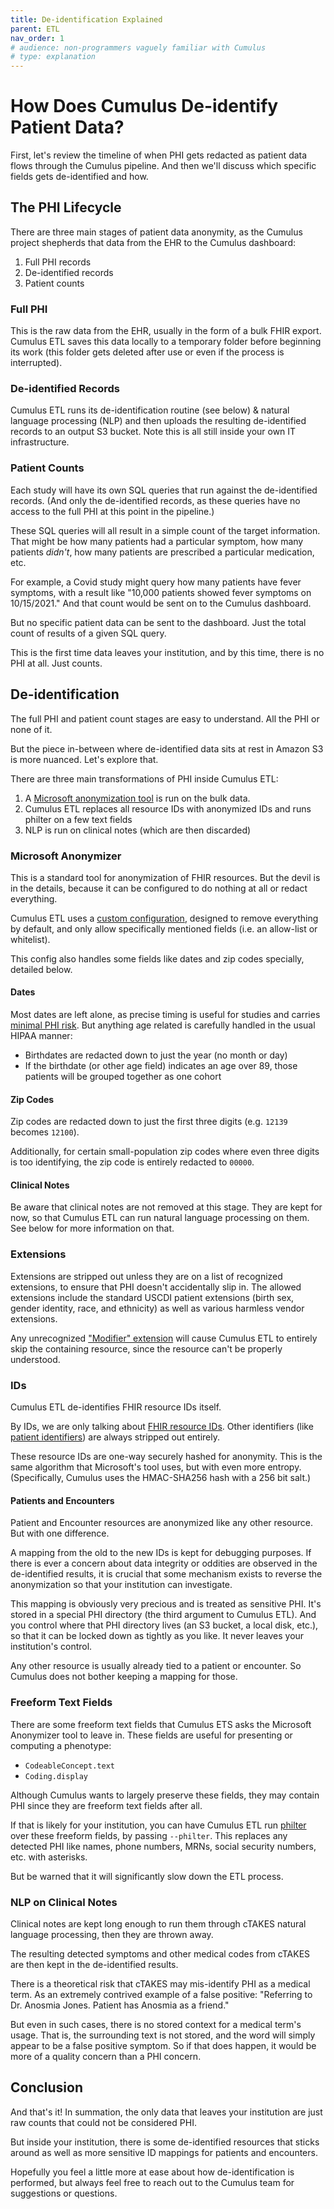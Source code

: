 ```yaml
---
title: De-identification Explained
parent: ETL
nav_order: 1
# audience: non-programmers vaguely familiar with Cumulus
# type: explanation
---
```


# How Does Cumulus De-identify Patient Data?

First, let's review the timeline of when PHI gets redacted as
patient data flows through the Cumulus pipeline.
And then we'll discuss which specific fields gets de-identified and how.

## The PHI Lifecycle

There are three main stages of patient data anonymity,
as the Cumulus project shepherds that data from the EHR to the Cumulus dashboard:

1. Full PHI records
2. De-identified records
3. Patient counts

### Full PHI

This is the raw data from the EHR, usually in the form of a bulk FHIR export.
Cumulus ETL saves this data locally to a temporary folder before beginning its work
(this folder gets deleted after use or even if the process is interrupted).

### De-identified Records

Cumulus ETL runs its de-identification routine (see below) & natural language processing (NLP)
and then uploads the resulting de-identified records to an output S3 bucket.
Note this is all still inside your own IT infrastructure.

### Patient Counts

Each study will have its own SQL queries that run against the de-identified records.
(And only the de-identified records,
as these queries have no access to the full PHI at this point in the pipeline.)

These SQL queries will all result in a simple count of the target information.
That might be how many patients had a particular symptom, how many patients _didn't_,
how many patients are prescribed a particular medication, etc.

For example, a Covid study might query how many patients have fever symptoms,
with a result like "10,000 patients showed fever symptoms on 10/15/2021."
And that count would be sent on to the Cumulus dashboard.

But no specific patient data can be sent to the dashboard.
Just the total count of results of a given SQL query.

This is the first time data leaves your institution, and by this time,
there is no PHI at all. Just counts.

## De-identification

The full PHI and patient count stages are easy to understand.
All the PHI or none of it.

But the piece in-between where de-identified data sits at rest in Amazon S3 is more nuanced.
Let's explore that.

There are three main transformations of PHI inside Cumulus ETL:
1. A [Microsoft anonymization tool](https://github.com/microsoft/Tools-for-Health-Data-Anonymization)
   is run on the bulk data.
2. Cumulus ETL replaces all resource IDs with anonymized IDs and runs philter on a few text fields
3. NLP is run on clinical notes (which are then discarded)

### Microsoft Anonymizer

This is a standard tool for anonymization of FHIR resources.
But the devil is in the details, because it can be configured to do nothing at all
or redact everything.

Cumulus ETL uses a
[custom configuration](https://github.com/smart-on-fhir/cumulus-etl/blob/main/cumulus_etl/deid/ms-config.json),
designed to remove everything by default, and only allow specifically mentioned fields
(i.e. an allow-list or whitelist).

This config also handles some fields like dates and zip codes specially, detailed below.

#### Dates

Most dates are left alone, as precise timing is useful for studies and carries
[minimal PHI risk](https://www.ncbi.nlm.nih.gov/pmc/articles/PMC3907029/).
But anything age related is carefully handled in the usual HIPAA manner:

- Birthdates are redacted down to just the year (no month or day)
- If the birthdate (or other age field) indicates an age over 89,
  those patients will be grouped together as one cohort

#### Zip Codes

Zip codes are redacted down to just the first three digits (e.g. `12139` becomes `12100`).

Additionally, for certain small-population zip codes where even three digits is too identifying,
the zip code is entirely redacted to `00000`.

#### Clinical Notes

Be aware that clinical notes are not removed at this stage.
They are kept for now, so that Cumulus ETL can run natural language processing on them.
See below for more information on that.

### Extensions

Extensions are stripped out unless they are on a list of recognized extensions,
to ensure that PHI doesn't accidentally slip in.
The allowed extensions include the standard USCDI patient extensions
(birth sex, gender identity, race, and ethnicity)
as well as various harmless vendor extensions.

Any unrecognized
["Modifier" extension](https://www.hl7.org/fhir/R4/extensibility.html#modifierExtension)
will cause Cumulus ETL to entirely skip the containing resource,
since the resource can't be properly understood.

### IDs

Cumulus ETL de-identifies FHIR resource IDs itself.

By IDs, we are only talking about
[FHIR resource IDs](https://www.hl7.org/fhir/resource-definitions.html#Resource.id).
Other identifiers (like
[patient identifiers](https://www.hl7.org/fhir/patient-definitions.html#Patient.identifier))
are always stripped out entirely.

These resource IDs are one-way securely hashed for anonymity.
This is the same algorithm that Microsoft's tool uses, but with even more entropy.
(Specifically, Cumulus uses the HMAC-SHA256 hash with a 256 bit salt.)

#### Patients and Encounters

Patient and Encounter resources are anonymized like any other resource.
But with one difference.

A mapping from the old to the new IDs is kept for debugging purposes.
If there is ever a concern about data integrity or oddities are observed in the
de-identified results, it is crucial that some mechanism exists to reverse the
anonymization so that your institution can investigate.

This mapping is obviously very precious and is treated as sensitive PHI.
It's stored in a special PHI directory (the third argument to Cumulus ETL).
And you control where that PHI directory lives (an S3 bucket, a local disk, etc.),
so that it can be locked down as tightly as you like.
It never leaves your institution's control.

Any other resource is usually already tied to a patient or encounter.
So Cumulus does not bother keeping a mapping for those.

### Freeform Text Fields

There are some freeform text fields that Cumulus ETS asks the Microsoft Anonymizer tool to leave in.
These fields are useful for presenting or computing a phenotype:
- `CodeableConcept.text`
- `Coding.display`

Although Cumulus wants to largely preserve these fields,
they may contain PHI since they are freeform text fields after all.

If that is likely for your institution, you can have Cumulus ETL run
[philter](https://github.com/SironaMedical/philter-lite) over these freeform fields, by passing `--philter`.
This replaces any detected PHI like names, phone numbers, MRNs, social security numbers, etc. with asterisks.

But be warned that it will significantly slow down the ETL process.

### NLP on Clinical Notes

Clinical notes are kept long enough to run them through cTAKES natural language processing,
then they are thrown away.

The resulting detected symptoms and other medical codes from cTAKES are then kept in the de-identified results.

There is a theoretical risk that cTAKES may mis-identify PHI as a medical term.
As an extremely contrived example of a false positive:
"Referring to Dr. Anosmia Jones. Patient has Anosmia as a friend."

But even in such cases, there is no stored context for a medical term's usage.
That is, the surrounding text is not stored, and the word will simply appear to be a false positive symptom.
So if that does happen, it would be more of a quality concern than a PHI concern.

## Conclusion

And that's it!
In summation, the only data that leaves your institution are just raw counts that could not be considered PHI.

But inside your institution, there is some de-identified resources that sticks around
as well as more sensitive ID mappings for patients and encounters.

Hopefully you feel a little more at ease about how de-identification is performed,
but always feel free to reach out to the Cumulus team for suggestions or questions.
